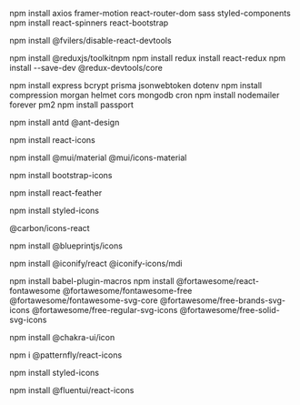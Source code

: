 <!-- Install dependencies -->

npm install axios framer-motion react-router-dom sass styled-components
npm install react-spinners react-bootstrap

npm install @fvilers/disable-react-devtools


<!-- Redux -->
npm install @reduxjs/toolkitnpm
npm install redux
install react-redux
npm install --save-dev @redux-devtools/core

<!-- Install server side for REST API -->
npm install express bcrypt prisma jsonwebtoken dotenv
npm install compression morgan helmet cors mongodb cron
npm install nodemailer forever pm2 
npm install passport

<!-- Icon libraries -->
<!-- Ant Design Icons -->
npm install antd @ant-design
<!-- React Icons -->
npm install react-icons 
<!-- MUI Icons Material -->
npm install @mui/material @mui/icons-material
<!-- Bootstrap Icon -->
npm install bootstrap-icons 
<!-- Feather React Icons -->
npm install react-feather
<!-- Styled Icons -->
npm install styled-icons
<!-- Carbon Icon React -->
@carbon/icons-react
<!-- Blueprint Icons -->
npm install @blueprintjs/icons
<!-- Iconify React -->
npm install @iconify/react @iconify-icons/mdi
<!-- React Font Awesome -->
npm install babel-plugin-macros
npm install @fortawesome/react-fontawesome @fortawesome/fontawesome-free
@fortawesome/fontawesome-svg-core
@fortawesome/free-brands-svg-icons
@fortawesome/free-regular-svg-icons
@fortawesome/free-solid-svg-icons
<!-- Chakra-ui/icon -->
npm install @chakra-ui/icon
<!-- @patternfly/react-icons -->
npm i @patternfly/react-icons

<!-- Bundled styled-icons -->
<!-- https://www.npmjs.com/package/styled-icons -->
npm install styled-icons

<!-- https://github.com/microsoft/fluentui-system-icons -->
npm install @fluentui/react-icons